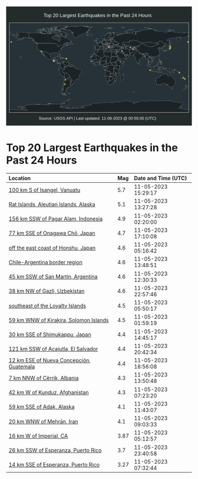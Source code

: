 ![Map](./map.png)

# Top 20 Largest Earthquakes in the Past 24 Hours

| Location | Mag | Date and Time (UTC) |
|:---|:---|:---|
| [100 km S of Isangel, Vanuatu](https://earthquake.usgs.gov/earthquakes/eventpage/us7000l917) | 5.7 | 11-05-2023 15:29:17 |
| [Rat Islands, Aleutian Islands, Alaska](https://earthquake.usgs.gov/earthquakes/eventpage/us7000l90i) | 5.1 | 11-05-2023 13:27:28 |
| [156 km SSW of Pagar Alam, Indonesia](https://earthquake.usgs.gov/earthquakes/eventpage/us7000l8xz) | 4.9 | 11-05-2023 02:20:00 |
| [77 km SSE of Onagawa Chō, Japan](https://earthquake.usgs.gov/earthquakes/eventpage/us7000l91k) | 4.7 | 11-05-2023 17:10:08 |
| [off the east coast of Honshu, Japan](https://earthquake.usgs.gov/earthquakes/eventpage/us7000l8yj) | 4.6 | 11-05-2023 05:16:42 |
| [Chile-Argentina border region](https://earthquake.usgs.gov/earthquakes/eventpage/us7000l90p) | 4.6 | 11-05-2023 13:48:51 |
| [45 km SSW of San Martín, Argentina](https://earthquake.usgs.gov/earthquakes/eventpage/us7000l903) | 4.6 | 11-05-2023 12:30:33 |
| [38 km NW of Gazli, Uzbekistan](https://earthquake.usgs.gov/earthquakes/eventpage/us7000l92p) | 4.6 | 11-05-2023 22:57:46 |
| [southeast of the Loyalty Islands](https://earthquake.usgs.gov/earthquakes/eventpage/us7000l8yr) | 4.5 | 11-05-2023 05:50:17 |
| [59 km WNW of Kirakira, Solomon Islands](https://earthquake.usgs.gov/earthquakes/eventpage/us7000l8xx) | 4.5 | 11-05-2023 01:59:19 |
| [30 km SSE of Shimukappu, Japan](https://earthquake.usgs.gov/earthquakes/eventpage/us7000l913) | 4.4 | 11-05-2023 14:45:17 |
| [121 km SSW of Acajutla, El Salvador](https://earthquake.usgs.gov/earthquakes/eventpage/us7000l926) | 4.4 | 11-05-2023 20:42:34 |
| [12 km ESE of Nueva Concepción, Guatemala](https://earthquake.usgs.gov/earthquakes/eventpage/us7000l91w) | 4.4 | 11-05-2023 18:56:08 |
| [7 km NNW of Cërrik, Albania](https://earthquake.usgs.gov/earthquakes/eventpage/us7000l90s) | 4.3 | 11-05-2023 13:50:48 |
| [42 km W of Kunduz, Afghanistan](https://earthquake.usgs.gov/earthquakes/eventpage/us7000l8z2) | 4.3 | 11-05-2023 07:23:20 |
| [59 km SSE of Adak, Alaska](https://earthquake.usgs.gov/earthquakes/eventpage/us7000l8zy) | 4.1 | 11-05-2023 11:43:07 |
| [20 km WNW of Mehrān, Iran](https://earthquake.usgs.gov/earthquakes/eventpage/us7000l8zk) | 4.1 | 11-05-2023 09:03:33 |
| [16 km W of Imperial, CA](https://earthquake.usgs.gov/earthquakes/eventpage/ci39708250) | 3.87 | 11-05-2023 05:12:57 |
| [26 km SSW of Esperanza, Puerto Rico](https://earthquake.usgs.gov/earthquakes/eventpage/pr2023309000) | 3.7 | 11-05-2023 23:40:58 |
| [14 km SSE of Esperanza, Puerto Rico](https://earthquake.usgs.gov/earthquakes/eventpage/pr71430808) | 3.27 | 11-05-2023 07:32:44 |
